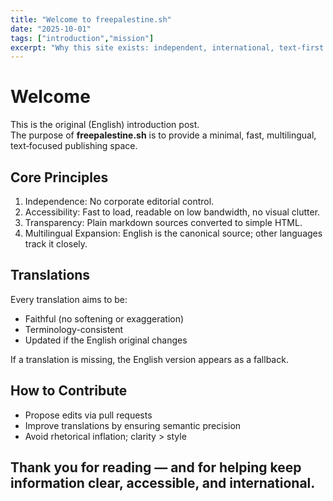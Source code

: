 ```yaml
---
title: "Welcome to freepalestine.sh"
date: "2025-10-01"
tags: ["introduction","mission"]
excerpt: "Why this site exists: independent, international, text-first journalism."
---
```


# Welcome

This is the original (English) introduction post.  
The purpose of **freepalestine.sh** is to provide a minimal, fast, multilingual, text‑focused publishing space.

## Core Principles

1. Independence: No corporate editorial control.  
2. Accessibility: Fast to load, readable on low bandwidth, no visual clutter.  
3. Transparency: Plain markdown sources converted to simple HTML.  
4. Multilingual Expansion: English is the canonical source; other languages track it closely.

## Translations

Every translation aims to be:
- Faithful (no softening or exaggeration)
- Terminology-consistent
- Updated if the English original changes

If a translation is missing, the English version appears as a fallback.

## How to Contribute

- Propose edits via pull requests
- Improve translations by ensuring semantic precision
- Avoid rhetorical inflation; clarity > style

Thank you for reading — and for helping keep information clear, accessible, and international.
---